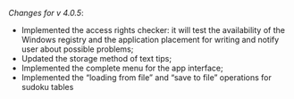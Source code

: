 _Changes for v 4.0.5_:
- Implemented the access rights checker: it will test the availability of the Windows registry and the application placement for writing and notify user about possible problems;
- Updated the storage method of text tips;
- Implemented the complete menu for the app interface;
- Implemented the “loading from file” and “save to file” operations for sudoku tables
